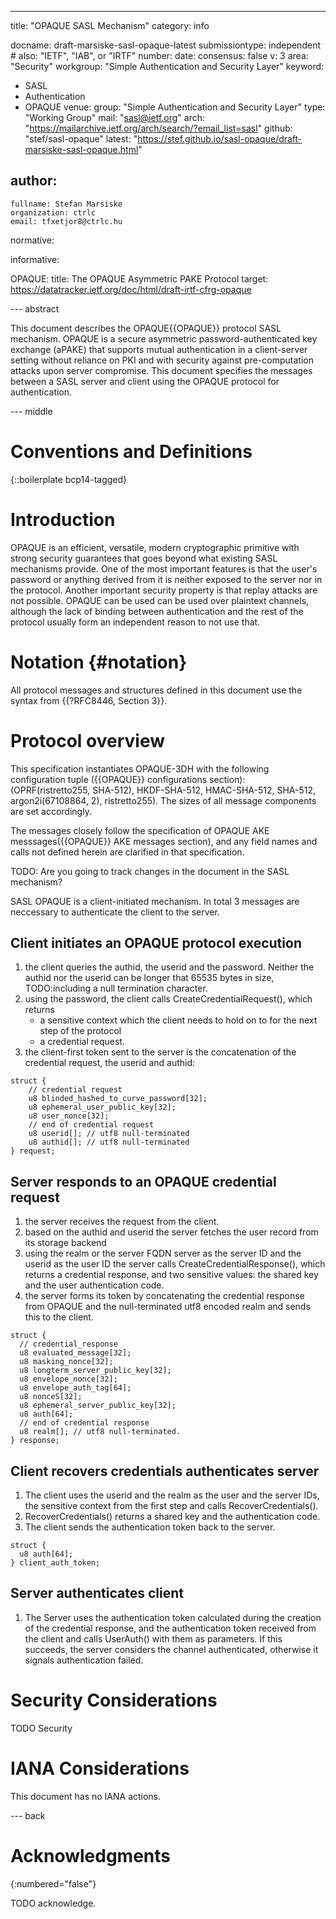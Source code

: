 ---
title: "OPAQUE SASL Mechanism"
category: info

docname: draft-marsiske-sasl-opaque-latest
submissiontype: independent  # also: "IETF", "IAB", or "IRTF"
number:
date:
consensus: false
v: 3
area: "Security"
workgroup: "Simple Authentication and Security Layer"
keyword:
 - SASL
 - Authentication
 - OPAQUE
venue:
  group: "Simple Authentication and Security Layer"
  type: "Working Group"
  mail: "sasl@ietf.org"
  arch: "https://mailarchive.ietf.org/arch/search/?email_list=sasl"
  github: "stef/sasl-opaque"
  latest: "https://stef.github.io/sasl-opaque/draft-marsiske-sasl-opaque.html"

author:
 -
    fullname: Stefan Marsiske
    organization: ctrlc
    email: tfxetjor8@ctrlc.hu

normative:

informative:

  OPAQUE:
    title: The OPAQUE Asymmetric PAKE Protocol
    target: https://datatracker.ietf.org/doc/html/draft-irtf-cfrg-opaque

--- abstract

This document describes the OPAQUE{{OPAQUE}} protocol SASL mechanism. OPAQUE is a secure asymmetric password-authenticated key exchange (aPAKE) that supports mutual authentication in a client-server setting without reliance on PKI and with security against pre-computation attacks upon server compromise. This document specifies the messages between a SASL server and client using the OPAQUE protocol for authentication.

--- middle

# Conventions and Definitions

{::boilerplate bcp14-tagged}

# Introduction

OPAQUE is an efficient, versatile, modern cryptographic primitive with strong security guarantees that goes beyond what existing SASL mechanisms provide. One of the most important features is that the user's password or anything derived from it is neither exposed to the server nor in the protocol.  Another important security property is that replay attacks are not possible.  OPAQUE can be used can be used over plaintext channels, although the lack of binding between authentication and the rest of the protocol usually form an independent reason to not use that.

# Notation {#notation}

All protocol messages and structures defined in this document use the syntax from {{?RFC8446, Section 3}}.

# Protocol overview

This specification instantiates OPAQUE-3DH with the following configuration tuple ({{OPAQUE}} configurations section): (OPRF(ristretto255, SHA-512), HKDF-SHA-512, HMAC-SHA-512, SHA-512, argon2i(67108864, 2), ristretto255). The sizes of all message components are set accordingly.

The messages closely follow the specification of OPAQUE AKE messsages({{OPAQUE}} AKE messages section), and any field names and calls not defined herein are clarified in that specification.

TODO: Are you going to track changes in the document in the SASL mechanism?

SASL OPAQUE is a client-initiated mechanism. In total 3 messages are neccessary to authenticate the client to the server.

## Client initiates an OPAQUE protocol execution

1. the client queries the authid, the userid and the password. Neither the authid nor the userid can be longer that 65535 bytes in size, TODO:including a null termination character.
2. using the password, the client calls CreateCredentialRequest(), which returns
    - a sensitive context which the client needs to hold on to for the next step of the protocol
    - a credential request.
3. the client-first token sent to the server is the concatenation of the credential request, the userid and authid:

~~~
struct {
    // credential request
    u8 blinded_hashed_to_curve_password[32];
    u8 ephemeral_user_public_key[32];
    u8 user_nonce[32];
    // end of credential request
    u8 userid[]; // utf8 null-terminated
    u8 authid[]; // utf8 null-terminated
} request;
~~~

## Server responds to an OPAQUE credential request

1. the server receives the request from the client.
2. based on the authid and userid the server fetches the user record from its storage backend
3. using the realm or the server FQDN server as the server ID and the userid as the user ID the server calls CreateCredentialResponse(), which returns a credential response, and two sensitive values: the shared key and the user authentication code.
4. the server forms its token by concatenating the credential response from OPAQUE and the null-terminated utf8 encoded realm and sends this to the client.

~~~
struct {
  // credential_response
  u8 evaluated_message[32];
  u8 masking_nonce[32];
  u8 longterm_server_public_key[32];
  u8 envelope_nonce[32];
  u8 envelope_auth_tag[64];
  u8 nonceS[32];
  u8 ephemeral_server_public_key[32];
  u8 auth[64];
  // end of credential response
  u8 realm[]; // utf8 null-terminated.
} response;
~~~

## Client recovers credentials authenticates server

1. The client uses the userid and the realm as the user and the server IDs, the sensitive context from the first step and calls RecoverCredentials().
2. RecoverCredentials() returns a shared key and the authentication code.
3. The client sends the authentication token back to the server.

~~~
struct {
  u8 auth[64];
} client_auth_token;
~~~

## Server authenticates client

1. The Server uses the authentication token calculated during the creation of the credential response, and the authentication token received from the client and calls UserAuth() with them as parameters. If this succeeds, the server considers the channel authenticated, otherwise it signals authentication failed.


# Security Considerations

TODO Security


# IANA Considerations

This document has no IANA actions.


--- back

# Acknowledgments
{:numbered="false"}

TODO acknowledge.
